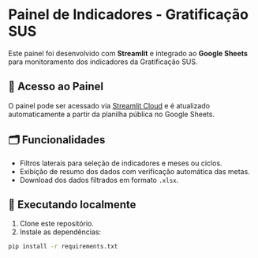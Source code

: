 # Painel de Indicadores - Gratificação SUS

Este painel foi desenvolvido com **Streamlit** e integrado ao **Google Sheets** para monitoramento dos indicadores da Gratificação SUS.

## 🔗 Acesso ao Painel
O painel pode ser acessado via [Streamlit Cloud](https://share.streamlit.io/) e é atualizado automaticamente a partir da planilha pública no Google Sheets.

## 🗂️ Funcionalidades
- Filtros laterais para seleção de indicadores e meses ou ciclos.
- Exibição de resumo dos dados com verificação automática das metas.
- Download dos dados filtrados em formato `.xlsx`.

## 🚀 Executando localmente
1. Clone este repositório.
2. Instale as dependências:
```bash
pip install -r requirements.txt
